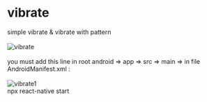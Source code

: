 # vibrate
simple vibrate &amp; vibrate with pattern
<br><Br>
![vibrate](https://user-images.githubusercontent.com/116552870/229871061-5d7489b9-47bf-4141-93a6-f2aa726c4cea.jpg)
<br><Br>
you must add this line in root android => app => src => main => in file AndroidManifest.xml :
<Br><Br>
![vibrate1](https://user-images.githubusercontent.com/116552870/229872487-c8cef8ca-5ef4-42cd-8b23-e35c3903ddb2.jpg)
<br>
npx react-native start

